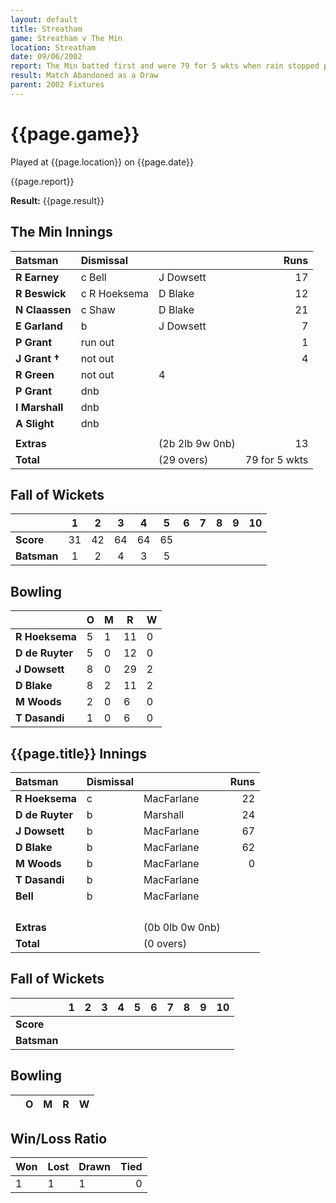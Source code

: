 ```yaml
---
layout: default
title: Streatham
game: Streatham v The Min
location: Streatham
date: 09/06/2002
report: The Min batted first and were 79 for 5 wkts when rain stopped play
result: Match Abandoned as a Draw
parent: 2002 Fixtures
---
```


# {{page.game}}

Played at {{page.location}} on {{page.date}}

{{page.report}}

**Result:** {{page.result}}

## The Min Innings

| Batsman | Dismissal |  | Runs |
|:---|:---|---|---:|
| **R Earney** | c Bell | J Dowsett | 17 |
| **R Beswick** | c R Hoeksema | D Blake | 12 |
| **N Claassen** | c Shaw | D Blake | 21 |
| **E Garland** | b | J Dowsett | 7 |
| **P Grant** | run out |  | 1 |
| **J Grant &#8224;** | not out |  | 4 |
| **R Green** | not out |   4 |
| **P Grant** | dnb |  |  |
| **I Marshall** | dnb |  |  |
| **A Slight** | dnb |  |  |
|  |  |  |  |
| **Extras** | | (2b 2lb 9w 0nb) | 13 |
| **Total** | | (29 overs) | 79 for 5 wkts |

## Fall of Wickets

| | 1 | 2 | 3 | 4 | 5 | 6 | 7 | 8 | 9 | 10 |
|---|:---:|:---:|:---:|:---:|:---:|:---:|:---:|:---:|:---:|:---:|
| **Score** | 31 | 42 | 64 | 64 | 65 |  |  |  |  |  |
| **Batsman** | 1 | 2 | 4 | 3 | 5 |  |  |  |  |  |

## Bowling

| | O | M | R | W |
|---|---|---|---|---|
| **R Hoeksema** | 5 | 1 | 11 | 0 |
| **D de Ruyter** | 5 | 0 | 12 | 0 |
| **J Dowsett** | 8 | 0 | 29 | 2 |
| **D Blake** | 8 | 2 | 11 | 2 |
| **M Woods** | 2 | 0 | 6 | 0 |
| **T Dasandi** | 1 | 0 | 6 | 0 |

## {{page.title}} Innings

| Batsman | Dismissal |  | Runs |
|:---|:---|---|---:|
| **R Hoeksema** | c | MacFarlane | 22 |
| **D de Ruyter** | b | Marshall | 24 |
| **J Dowsett** | b | MacFarlane | 67 |
| **D Blake** | b | MacFarlane | 62 |
| **M Woods** | b | MacFarlane | 0 |
| **T Dasandi** | b | MacFarlane |  |
| **Bell** | b | MacFarlane |  |
|  |  |  |  |
|  |  |  |  |
|  |  |  |  |
|  |  |  |  |
| **Extras** | | (0b 0lb 0w 0nb) |  |
| **Total** | | (0 overs) |  |

## Fall of Wickets

| | 1 | 2 | 3 | 4 | 5 | 6 | 7 | 8 | 9 | 10 |
|---|:---:|:---:|:---:|:---:|:---:|:---:|:---:|:---:|:---:|:---:|
| **Score** |  |  |  |  |  |  |  |  |  |  |
| **Batsman** |  |  |  |  |  |  |  |  |  |  |

## Bowling

| | O | M | R | W |
|---|---|---|---|---|

## Win/Loss Ratio

| Won | Lost | Drawn | Tied |
|:---|:---|:---|---:|
| 1 | 1 | 1 | 0 |